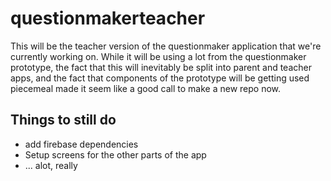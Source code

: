 # questionmakerteacher

This will be the teacher version of the questionmaker application that we're currently working on. While it will be using a lot from the questionmaker prototype, the fact that this will inevitably be split into parent and teacher apps, and the fact that components of the prototype will be getting used piecemeal made it seem like a good call to make a new repo now.

## Things to still do

- add firebase dependencies
- Setup screens for the other parts of the app
- ... alot, really

